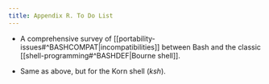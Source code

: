 ```yaml
---
title: Appendix R. To Do List
---
```



- A comprehensive survey of [[portability-issues#^BASHCOMPAT|incompatibilities]] between Bash and the classic [[shell-programming#^BASHDEF|Bourne shell]].
    
- Same as above, but for the Korn shell (_ksh_).
